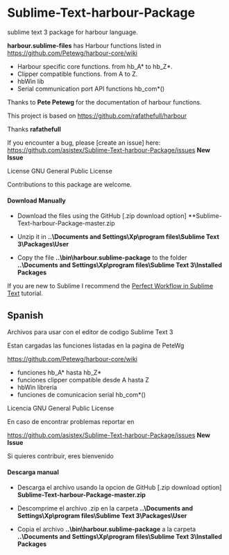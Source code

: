 # Sublime-Text-harbour-Package
sublime text 3 package for harbour language. 

**harbour.sublime-files** has Harbour functions listed in
https://github.com/Petewg/harbour-core/wiki
 
* Harbour specific core functions. from hb_A* to hb_Z*.
* Clipper compatible functions. from A to Z.
* hbWin lib
* Serial communication port API functions hb_com*()

Thanks to **Pete Petewg** for the documentation of harbour functions.

This project is based on https://github.com/rafathefull/harbour

Thanks **rafathefull**

If you encounter a bug, please [create an issue] here:
https://github.com/asistex/Sublime-Text-harbour-Package/issues  **New Issue**

License GNU General Public License

Contributions to this package are welcome. 

#### Download Manually
* Download the files using the GitHub [.zip download option] **Sublime-Text-harbour-Package-master.zip

* Unzip it in **..\Documents and Settings\Xp\program files\Sublime Text 3\Packages\User**

* Copy the file **..\bin\harbour.sublime-package** to the folder **..\Documents and Settings\Xp\program files\Sublime Text 3\Installed Packages**

If you are new to Sublime I recommend the [Perfect Workflow in Sublime Text](http://code.tutsplus.com/courses/perfect-workflow-in-sublime-text-2) tutorial.



## Spanish

Archivos para usar con el editor de codigo Sublime Text 3

Estan cargadas las funciones listadas en la pagina de PeteWg

https://github.com/Petewg/harbour-core/wiki

* funciones hb_A* hasta hb_Z* 
* funciones clipper compatible desde A hasta Z
* hbWin libreria
* funciones de comunicacion serial hb_com*()

Licencia GNU General Public License

En caso de encontrar problemas reportar en 

https://github.com/asistex/Sublime-Text-harbour-Package/issues  **New Issue**

Si quieres contribuir, eres bienvenido

#### Descarga manual
* Descarga el archivo usando la opcion de GitHub [.zip download option] **Sublime-Text-harbour-Package-master.zip**

* Descomprime el archivo .zip en la carpeta **..\Documents and Settings\Xp\program files\Sublime Text 3\Packages\User**

* Copia el archivo **..\bin\harbour.sublime-package** a la carpeta **..\Documents and Settings\Xp\program files\Sublime Text 3\Installed Packages**

